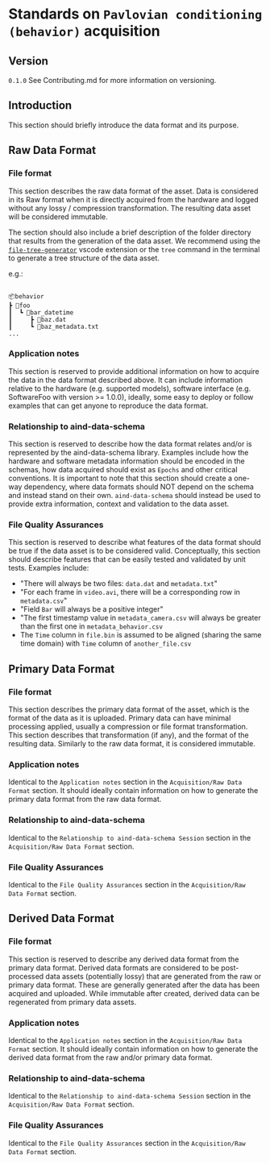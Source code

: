 # Standards on `Pavlovian conditioning (behavior)` acquisition

## Version

`0.1.0`
See Contributing.md for more information on versioning.

## Introduction

This section should briefly introduce the data format and its purpose.

## Raw Data Format

### File format

This section describes the raw data format of the asset. Data is considered in its Raw format when it is directly acquired from the hardware and logged without any lossy / compression transformation. The resulting data asset will be considered immutable.

The section should also include a brief description of the folder directory that results from the generation of the data asset. We recommend using the [`file-tree-generator`](https://marketplace.visualstudio.com/items?itemName=Shinotatwu-DS.file-tree-generator) vscode extension or the `tree` command in the terminal to generate a tree structure of the data asset.

e.g.:

```plaintext

📦behavior
┣ 📂foo
┃  ┗ 📂bar_datetime
┃     ┣ 📜baz.dat
┃     ┗ 📜baz_metadata.txt
...
```

### Application notes

This section is reserved to provide additional information on how to acquire the data in the data format described above. It can include information relative to the hardware (e.g. supported models), software interface (e.g. SoftwareFoo with version >= 1.0.0), ideally, some easy to deploy or follow examples that can get anyone to reproduce the data format.

### Relationship to aind-data-schema

This section is reserved to describe how the data format relates and/or is represented by the aind-data-schema library. Examples include how the hardware and software metadata information should be encoded in the schemas, how data acquired should exist as `Epochs` and other critical conventions. It is important to note that this section should create a one-way dependency, where data formats should NOT depend on the schema and instead stand on their own. `aind-data-schema` should instead be used to provide extra information, context and validation to the data asset.

### File Quality Assurances

This section is reserved to describe what features of the data format should be true if the data asset is to be considered valid. Conceptually, this section should describe features that can be easily tested and validated by unit tests. Examples include:
- "There will always be two files: `data.dat` and `metadata.txt`"
- "For each frame in `video.avi`, there will be a corresponding row in `metadata.csv`"
- "Field `Bar` will always be a positive integer"
- "The first timestamp value in `metadata_camera.csv` will always be greater than the first one in `metadata_behavior.csv`
- The `Time` column in `file.bin` is assumed to be aligned (sharing the same time domain) with `Time` column of `another_file.csv`

## Primary Data Format

### File format

This section describes the primary data format of the asset, which is the format of the data as it is uploaded. Primary data can have minimal processing applied, usually a compression or file format transformation. This section describes that transformation (if any), and the format of the resulting data.
Similarly to the raw data format, it is considered immutable.

### Application notes

Identical to the `Application notes` section in the `Acquisition/Raw Data Format` section. It should ideally contain information on how to generate the primary data format from the raw data format.

### Relationship to aind-data-schema

Identical to the `Relationship to aind-data-schema Session` section in the `Acquisition/Raw Data Format` section.

### File Quality Assurances

Identical to the `File Quality Assurances` section in the `Acquisition/Raw Data Format` section.


## Derived Data Format

### File format

This section is reserved to describe any derived data format from the primary data format. Derived data formats are considered to be post-processed data assets (potentially lossy) that are generated from the raw or primary data format. These are generally generated after the data has been acquired and uploaded.
While immutable after created, derived data can be regenerated from primary data assets.

### Application notes

Identical to the `Application notes` section in the `Acquisition/Raw Data Format` section. It should ideally contain information on how to generate the derived data format from the raw and/or primary data format.

### Relationship to aind-data-schema

Identical to the `Relationship to aind-data-schema Session` section in the `Acquisition/Raw Data Format` section.

### File Quality Assurances

Identical to the `File Quality Assurances` section in the `Acquisition/Raw Data Format` section.
